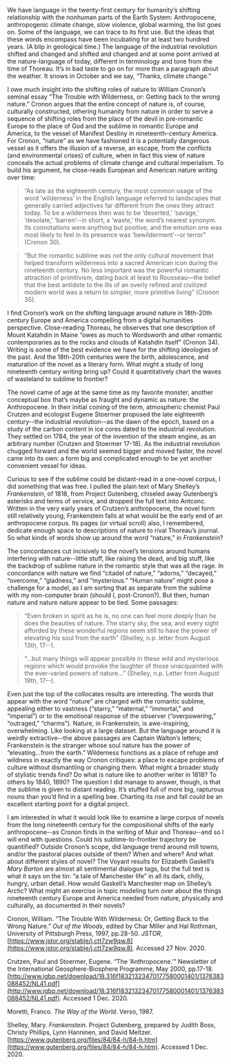 We have language in the twenty-first century for humanity’s shifting relationship with the nonhuman parts of the Earth System: Anthropocene, anthropogenic climate change, slow violence, global warming, the list goes on. Some of the language, we can trace to its first use. But the ideas that these words encompass have been incubating for at least two hundred years. (A blip in geological time.) The language of the industrial revolution shifted and changed and shifted and changed and at some point arrived at the nature-language of today, different in terminology and tone from the time of Thoreau. It’s in bad taste to go on for more than a paragraph about the weather. It snows in October and we say, “Thanks, climate change.”


I owe much insight into the shifting roles of nature to William Cronon’s seminal essay “The Trouble with Wilderness, or: Getting back to the wrong nature.” Cronon argues that the entire concept of nature is, of course, culturally constructed, othering humanity from nature in order to serve a sequence of shifting roles from the place of the devil in pre-romantic Europe to the place of God and the sublime in romantic Europe and America, to the vessel of Manifest Destiny in nineteenth-century America. For Cronon, “nature” as we have fashioned it is a potentially dangerous vessel as it offers the illusion of a reverse, an escape, from the conflicts (and environmental crises) of culture, when in fact this view of nature conceals the actual problems of climate change and cultural imperialism. To build his argument, he close-reads European and American nature writing over time:


> “As late as the eighteenth century, the most common usage of the word ‘wilderness’ in the English language referred to landscapes that generally carried adjectives far different from the ones they attract today. To be a wilderness then was to be ‘deserted,’ ‘savage,’ ‘desolate,’ ‘barren’--in short, a ‘waste,’ the word’s nearest synonym. Its connotations were anything but positive, and the emotion one was most likely to feel in its presence was ‘bewilderment’--or terror” (Cronon 30).


> “But the romantic sublime was not the only cultural movement that helped transform wilderness into a sacred American icon during the nineteenth century. No less important was the powerful romantic attraction of primitivism, dating back at least to Rousseau—the belief that the best antidote to the ills of an overly refined and civilized modern world was a return to simpler, more primitive living” (Cronon 35).


I find Cronon’s work on the shifting language around nature in 18th-20th century Europe and America compelling from a digital humanities perspective. Close-reading Thoreau, he observes that one description of Mount Katahdin in Maine “owes as much to Wordsworth and other romantic contemporaries as to the rocks and clouds of Katahdin itself” (Cronon 34). Writing is some of the best evidence we have for the shifting ideologies of the past. And the 18th-20th centuries were the birth, adolescence, and maturation of the novel as a literary form. What might a study of long nineteenth century writing bring up? Could it quantitatively chart the waves of wasteland to sublime to frontier?


The novel came of age at the same time as my favorite monster, another conceptual box that’s maybe as fraught and dynamic as nature: the Anthropocene. In their initial coining of the term, atmospheric chemist Paul Crutzen and ecologist Eugene Stoermer proposed the late eighteenth century--the industrial revolution--as the dawn of the epoch, based on a study of the carbon content in ice cores dated to the industrial revolution. They settled on 1784, the year of the invention of the steam engine, as an arbitrary number (Crutzen and Stoermer 17-18). As the industrial revolution chugged forward and the world seemed bigger and moved faster, the novel came into its own: a form big and complicated enough to be yet another convenient vessel for ideas. 


Curious to see if the sublime could be distant-read in a one-novel corpus, I did something that was free. I pulled the plain text of Mary Shelley’s *Frankenstein*, of 1818, from Project Gutenberg, chiseled away Gutenberg’s asterisks and terms of service, and dropped the full text into Antconc. Written in the very early years of Crutzen’s anthropocene, the novel form still relatively young, Frankenstein falls at what would be the early end of an anthropocene corpus. Its pages (or virtual scroll) also, I remembered, dedicate enough space to descriptions of nature to rival Thoreau’s journal. So what kinds of words show up around the word “nature,” in *Frankenstein*?


The concordances cut incisively to the novel’s tensions around humans interfering with nature--little stuff, like raising the dead, and big stuff, like the backdrop of sublime nature in the romantic style that was all the rage. In concordance with nature we find “citadel of nature,” “adorns,” “decayed,” “overcome,” “gladness,” and “mysterious.” “Human nature” might pose a challenge for a model, as I am sorting that as separate from the sublime with my non-computer brain (should I, post-Cronon?). But then, human nature and nature nature appear to be tied. Some passages:


> “Even broken in spirit as he is, no one can feel more deeply than he does the beauties of nature. The starry sky, the sea, and every sight afforded by these wonderful regions seem still to have the power of elevating his soul from the earth” (Shelley, n.p. letter from August 13th, 17--).

> “...but many things will appear possible in these wild and mysterious regions which would provoke the laughter of those unacquainted with the ever-varied powers of nature…” (Shelley, n.p. Letter from August 19th, 17--).


Even just the top of the collocates results are interesting. The words that appear with the word “nature” are charged with the romantic sublime, appealing either to vastness (“starry,” “maternal,” “immortal,” and “imperial”) or to the emotional response of the observer (“overpowering,” “outraged,” “charms”). Nature, in Frankenstein, is awe-inspiring, overwhelming. Like looking at a large dataset. But the language around it is weirdly extractive--the above passages are Captain Walton’s letters; Frankenstein is the stranger whose soul  nature has the power of “elevating...from the earth.” Wilderness functions as a place of refuge and wildness in exactly the way Cronon critiques: a place to escape problems of culture without dismantling or changing them. What might a broader study of stylistic trends find? Do what is nature like to another writer in 1818? To others by 1840, 1890? The question I did manage to answer, though, is that the sublime is given to distant reading. It’s stuffed full of more big, rapturous nouns than you’d find in a spelling bee. Charting its rise and fall could be an excellent starting point for a digital project.


I am interested in what it would look like to examine a large corpus of novels from the long nineteenth century for the compositional shifts of the early anthropocene--as Cronon finds in the writing of Muir and Thoreau--and so I will end with questions. Could his sublime-to-frontier trajectory be quantified? Outside Cronon’s scope, did language trend around mill towns, and/or the pastoral places outside of them? When and where? And what about different styles of novel? The Voyant results for Elizabeth Gaskell’s  *Mary Barton* are almost all sentimental dialogue tags, but the full text is what it says on the tin: “a tale of Manchester life” in all its dark, chilly, hungry, urban detail. How would Gaskell’s Manchester map on Shelley’s Arctic? What might an exercise in topic modeling turn over about the things nineteenth century Europe and America needed from nature, physically and culturally, as documented in their novels?



Cronon, William. “The Trouble With Wilderness: Or, Getting Back to the Wrong Nature.” *Out of the Woods*, edited by Char Miller and Hal Rothman, University of Pittsburgh Press, 1997, pp.28-50. *JSTOR*, [https://www.jstor.org/stable/j.ctt7zw9qw.8](https://www.jstor.org/stable/j.ctt7zw9qw.8). Accessed 27 Nov. 2020.

Crutzen, Paul and Stoermer, Eugene. “The ‘Anthropocene.’” Newsletter of the International Geosphere-Biosphere Programme, May 2000, pp.17-18.[http://www.igbp.net/download/18.316f18321323470177580001401/1376383088452/NL41.pdf](http://www.igbp.net/download/18.316f18321323470177580001401/1376383088452/NL41.pdf). Accessed 1 Dec. 2020.  	

Moretti, Franco. *The Way of the World*. Verso, 1987.

Shelley, Mary. *Frankenstein*. Project Gutenberg, prepared by Judith Boss, Christy Phillips, Lynn Hanninen, and David Meltzer. [https://www.gutenberg.org/files/84/84-h/84-h.htm](https://www.gutenberg.org/files/84/84-h/84-h.htm). Accessed 1 Dec. 2020.
